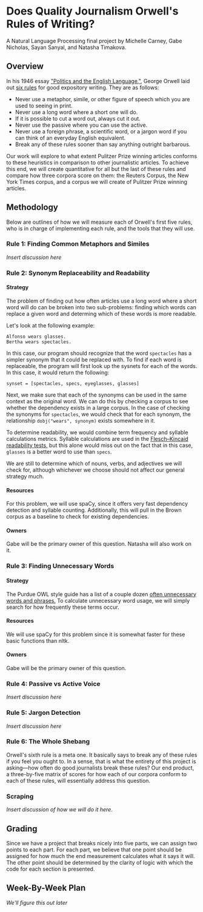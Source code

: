 
# Does Quality Journalism Orwell's Rules of Writing?


A Natural Language Processing final project by Michelle Carney, Gabe Nicholas, Sayan Sanyal, and Natasha Timakova.


## Overview

In his 1946 essay ["Politics and the English Language,"](http://www.orwell.ru/library/essays/politics/english/e_polit/), George Orwell laid out [six rules](https://en.wikipedia.org/wiki/Politics_and_the_English_Language#Remedy_of_Six_Rules) for good expository writing. They are as follows:
* Never use a metaphor, simile, or other figure of speech which you are used to seeing in print.
* Never use a long word where a short one will do.
* If it is possible to cut a word out, always cut it out.
* Never use the passive where you can use the active.
* Never use a foreign phrase, a scientific word, or a jargon word if you can think of an everyday English equivalent.
* Break any of these rules sooner than say anything outright barbarous.

Our work will explore to what extent Pulitzer Prize winning articles conforms to these heuristics in comparison to other journalistic articles. To achieve this end, we will create quantitative for all but the last of these rules and compare how three corpora score on them: the Reuters Corpus, the New York Times corpus, and a corpus we will create of Pulitzer Prize winning articles.


## Methodology

Below are outlines of how we will measure each of Orwell's first five rules, who is in charge of implementing each rule, and the tools that they will use.

### Rule 1: Finding Common Metaphors and Similes

*Insert discussion here*

### Rule 2: Synonym Replaceability and Readability

#### Strategy

The problem of finding out how often articles use a long word where a short word will do can be broken into two sub-problems: finding which words can replace a given word and determing which of these words is more readable.

Let's look at the following example:

```
Alfonso wears glasses.
Bertha wears spectacles.
```

In this case, our program should recognize that the word `spectacles` has a simpler synonym that it could be replaced with. To find if each word is replaceable, the program will first look up the sysnets for each of the words. In this case, it would return the following:

```
synset = [spectacles, specs, eyeglasses, glasses]
```

Next, we make sure that each of the synonyms can be used in the same context as the original word. We can do this by checking a corpus to see whether the dependency exists in a large corpus. In the case of checking the synonyms for `spectacles`, we would check that for each synonym, the relationship `dobj("wears", synonym)` exists somewhere in it.

To determine readability, we would combine term frequency and syllable calculations metrics. Syllable calculations are used in the [Flesch–Kincaid readability tests](https://en.wikipedia.org/wiki/Flesch%E2%80%93Kincaid_readability_tests), but this alone would miss out on the fact that in this case, `glasses` is a better word to use than `specs`.

We are still to determine which of nouns, verbs, and adjectives we will check for, although whichever we choose should not affect our general strategy much.


#### Resources

For this problem, we will use spaCy, since it offers very fast dependency detection and syllable counting. Additionally, this will pull in the Brown corpus as a baseline to check for existing dependencies.

#### Owners

Gabe will be the primary owner of this question. Natasha will also work on it.


### Rule 3: Finding Unnecessary Words

#### Strategy

The Purdue OWL style guide has a list of a couple dozen [often unnecessary words and phrases.](https://owl.english.purdue.edu/owl/resource/572/02/) To calculate unnecessary word usage, we will simply search for how frequently these terms occur.

#### Resources

We will use spaCy for this problem since it is somewhat faster for these basic functions than nltk.

#### Owners

Gabe will be the primary owner of this question.

### Rule 4: Passive vs Active Voice

*Insert discussion here*

### Rule 5: Jargon Detection

*Insert discussion here*

### Rule 6: The Whole Shebang 

Orwell's sixth rule is a meta one. It basically says to break any of these rules if you feel you ought to. In a sense, that is what the entirety of this project is asking—how often do good journalists break these rules? Our end product, a three-by-five matrix of scores for how each of our corpora conform to each of these rules, will essentially address this question.


### Scraping

*Insert discussion of how we will do it here.*

## Grading

Since we have a project that breaks nicely into five parts, we can assign two points to each part. For each part, we believe that one point should be assigned for how much the end measurement calculates what it says it will. The other point should be determined by the clarity of logic with which the code for each section is presented.


## Week-By-Week Plan

*We'll figure this out later*
